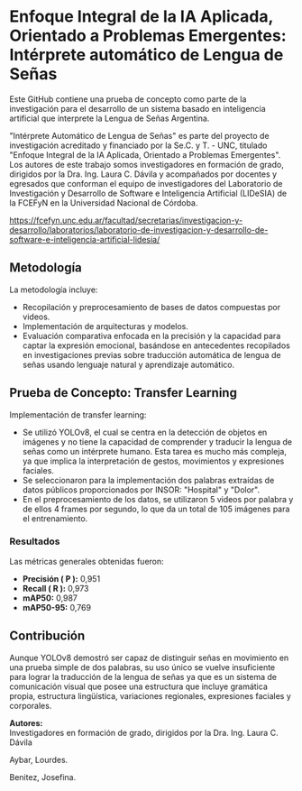 # Enfoque Integral de la IA Aplicada, Orientado a Problemas Emergentes: Intérprete automático de Lengua de Señas

Este GitHub contiene una prueba de concepto como parte de la investigación para el desarrollo de un sistema basado en inteligencia artificial que interprete la Lengua de Señas Argentina.

"Intérprete Automático de Lengua de Señas" es parte del proyecto de investigación acreditado y financiado por la Se.C. y T. - UNC, titulado "Enfoque Integral de la IA Aplicada, Orientado a Problemas Emergentes". Los autores de este trabajo somos investigadores en formación de grado, dirigidos por la Dra. Ing. Laura C. Dávila y acompañados por docentes y egresados que conforman el equipo de investigadores del Laboratorio de Investigación y Desarrollo de Software e Inteligencia Artificial (LIDeSIA) de la FCEFyN en la Universidad Nacional de Córdoba.

https://fcefyn.unc.edu.ar/facultad/secretarias/investigacion-y-desarrollo/laboratorios/laboratorio-de-investigacion-y-desarrollo-de-software-e-inteligencia-artificial-lidesia/

## Metodología

La metodología incluye:
- Recopilación y preprocesamiento de bases de datos compuestas por videos.
- Implementación de arquitecturas y modelos.
- Evaluación comparativa enfocada en la precisión y la capacidad para captar la expresión emocional, basándose en antecedentes recopilados en investigaciones previas sobre traducción automática de lengua de señas usando lenguaje natural y aprendizaje automático.


## Prueba de Concepto: Transfer Learning

Implementación de transfer learning:
- Se utilizó YOLOv8, el cual se centra en la detección de objetos en imágenes y no tiene la capacidad de comprender y traducir la lengua de señas como un intérprete humano. Esta tarea es mucho más compleja, ya que implica la interpretación de gestos, movimientos y expresiones faciales.
- Se seleccionaron para la implementación dos palabras extraídas de datos públicos proporcionados por INSOR: "Hospital" y "Dolor".
- En el preprocesamiento de los datos, se utilizaron 5 videos por palabra y de ellos 4 frames por segundo, lo que da un total de 105 imágenes para el entrenamiento.

### Resultados

Las métricas generales obtenidas fueron:
- **Precisión ( P ):** 0,951
- **Recall ( R ):** 0,973
- **mAP50:** 0,987
- **mAP50-95:** 0,769

## Contribución
Aunque YOLOv8 demostró ser capaz de distinguir señas en movimiento en una prueba simple de dos palabras, su uso único se vuelve insuficiente para lograr la traducción de la lengua de señas ya que es un sistema de comunicación visual que posee una estructura que incluye gramática propia, estructura lingüística, variaciones regionales, expresiones faciales y corporales.


**Autores:**  
Investigadores en formación de grado, dirigidos por la Dra. Ing. Laura C. Dávila  

Aybar, Lourdes.

Benitez, Josefina.
